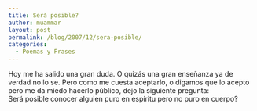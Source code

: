 ```yaml
---
title: Será posible?
author: muammar
layout: post
permalink: /blog/2007/12/sera-posible/
categories:
  - Poemas y Frases
---
```

Hoy me ha salido una gran duda. O quizás una gran enseñanza ya de verdad no lo se. Pero como me cuesta aceptarlo, o digamos que lo acepto pero me da miedo hacerlo público, dejo la siguiente pregunta:  
Será posible conocer alguien puro en espíritu pero no puro en cuerpo?